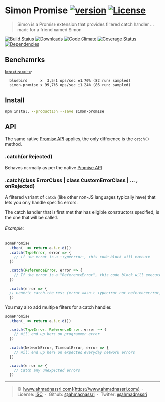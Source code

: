 # Simon Promise [![version][npm-version]][npm-url] [![License][npm-license]][license-url]

> Simon is a Promise extension that provides filtered catch handler ... made for a friend named Simon.

[![Build Status][travis-image]][travis-url]
[![Downloads][npm-downloads]][npm-url]
[![Code Climate][codeclimate-quality]][codeclimate-url]
[![Coverage Status][codeclimate-coverage]][codeclimate-url]
[![Dependencies][david-image]][david-url]

## Benchamrks 

[latest results](https://github.com/ahmadnassri/benchmark-node-promise-catch):

```
  bluebird      x  3,541 ops/sec ±1.70% (82 runs sampled)
  simon-promise x 99,766 ops/sec ±1.24% (86 runs sampled)
```

## Install

```bash
npm install --production --save simon-promise
```

## API

The same native [Promise API](https://developer.mozilla.org/en/docs/Web/JavaScript/Reference/Global_Objects/Promise) applies, the only difference is the `catch()` method.

### .catch(onRejected)

Behaves normally as per the native [Promise API](https://developer.mozilla.org/en-US/docs/Web/JavaScript/Reference/Global_Objects/Promise/catch)

### .catch(class ErrorClass | class CustomErrorClass | ... , onRejected)

A filtered variant of `catch` (like other non-JS languages typically have) that lets you only handle specific errors.

The catch handler that is first met that has eligible constructors specified, is the one that will be called.

###### Example:

```js
somePromise
  .then(_ => return a.b.c.d())
  .catch(TypeError, error => {
    // If the error is a "TypeError", this code block will execute
  })

  .catch(ReferenceError, error => {
    // If the error is a "ReferenceError", this code block will execute instead
  })

  .catch(error => {
  // Generic catch-the rest (error wasn't TypeError nor ReferenceError)
  })
```

You may also add multiple filters for a catch handler:

```js
somePromise
  .then(_ => return a.b.c.d())

  .catch(TypeError, ReferenceError, error => {
    // Will end up here on programmer error
  })

  .catch(NetworkError, TimeoutError, error => {
    // Will end up here on expected everyday network errors
  })

  .catch(error => {
    // Catch any unexpected errors
  })
```

----
> :copyright: [www.ahmadnassri.com](https://www.ahmadnassri.com/) &nbsp;&middot;&nbsp;
> License: [ISC](LICENSE) &nbsp;&middot;&nbsp;
> Github: [@ahmadnassri](https://github.com/ahmadnassri) &nbsp;&middot;&nbsp;
> Twitter: [@ahmadnassri](https://twitter.com/ahmadnassri)

[license-url]: http://choosealicense.com/licenses/isc/

[travis-url]: https://travis-ci.org/ahmadnassri/simon
[travis-image]: https://img.shields.io/travis/ahmadnassri/simon.svg?style=flat-square

[npm-url]: https://www.npmjs.com/package/simon-promise
[npm-license]: https://img.shields.io/npm/l/simon-promise.svg?style=flat-square
[npm-version]: https://img.shields.io/npm/v/simon-promise.svg?style=flat-square
[npm-downloads]: https://img.shields.io/npm/dm/simon-promise.svg?style=flat-square

[codeclimate-url]: https://codeclimate.com/github/ahmadnassri/simon
[codeclimate-quality]: https://img.shields.io/codeclimate/github/ahmadnassri/simon.svg?style=flat-square
[codeclimate-coverage]: https://img.shields.io/codeclimate/coverage/github/ahmadnassri/simon.svg?style=flat-square

[david-url]: https://david-dm.org/ahmadnassri/simon
[david-image]: https://img.shields.io/david/ahmadnassri/simon.svg?style=flat-square
